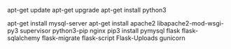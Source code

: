 apt-get update
apt-get upgrade
apt-get install python3

apt-get install mysql-server
apt-get install apache2 libapache2-mod-wsgi-py3 supervisor python3-pip nginx
pip3 install pymysql flask flask-sqlalchemy flask-migrate flask-script Flask-Uploads gunicorn